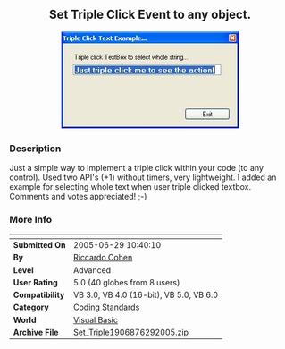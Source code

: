 ﻿<div align="center">

## Set Triple Click Event to any object\.

<img src="PIC2005629650367339.JPG">
</div>

### Description

Just a simple way to implement a triple click within your code (to any control). Used two API's (+1) without timers, very lightweight. I added an example for selecting whole text when user triple clicked textbox. Comments and votes appreciated! ;-)
 
### More Info
 


<span>             |<span>
---                |---
**Submitted On**   |2005-06-29 10:40:10
**By**             |[Riccardo Cohen](https://github.com/Planet-Source-Code/PSCIndex/blob/master/ByAuthor/riccardo-cohen.md)
**Level**          |Advanced
**User Rating**    |5.0 (40 globes from 8 users)
**Compatibility**  |VB 3\.0, VB 4\.0 \(16\-bit\), VB 5\.0, VB 6\.0
**Category**       |[Coding Standards](https://github.com/Planet-Source-Code/PSCIndex/blob/master/ByCategory/coding-standards__1-43.md)
**World**          |[Visual Basic](https://github.com/Planet-Source-Code/PSCIndex/blob/master/ByWorld/visual-basic.md)
**Archive File**   |[Set\_Triple1906876292005\.zip](https://github.com/Planet-Source-Code/riccardo-cohen-set-triple-click-event-to-any-object__1-61393/archive/master.zip)








